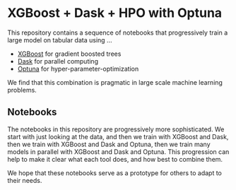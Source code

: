 XGBoost + Dask + HPO with Optuna
================================

This repository contains a sequence of notebooks that progressively train a
large model on tabular data using ...

-   [XGBoost](https://xgboost.readthedocs.io/en/stable/) for gradient boosted trees
-   [Dask](https://dask.org) for parallel computing
-   [Optuna](https://optuna.org/) for hyper-parameter-optimization

We find that this combination is pragmatic in large scale machine
learning problems.

Notebooks
---------

The notebooks in this repository are progressively more sophisticated.  We
start with just looking at the data, and then we train with XGBoost and Dask,
then we train with XGBoost and Dask and Optuna, then we train many models in
parallel with XGBoost and Dask and Optuna.  This progression can help to make
it clear what each tool does, and how best to combine them.

We hope that these notebooks serve as a prototype for others to adapt to their
needs.
